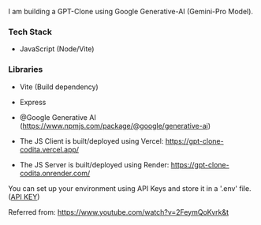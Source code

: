I am building a GPT-Clone using Google Generative-AI (Gemini-Pro Model).

### Tech Stack
- JavaScript (Node/Vite)

### Libraries
- Vite (Build dependency)
- Express
- @Google Generative AI (https://www.npmjs.com/package/@google/generative-ai)

- The JS Client is built/deployed using Vercel: https://gpt-clone-codita.vercel.app/
- The JS Server is built/deployed using Render: https://gpt-clone-codita.onrender.com/ 

You can set up your environment using API Keys and store it in a '.env' file. ([API KEY](https://makersuite.google.com/app/apikey))

Referred from: https://www.youtube.com/watch?v=2FeymQoKvrk&t



